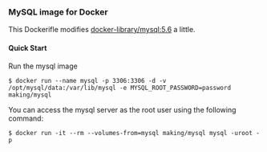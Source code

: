 ### MySQL image for Docker

This Dockerifle modifies [docker-library/mysql:5.6](https://github.com/docker-library/mysql/tree/master/5.6) a little.

#### Quick Start

Run the mysql image

```
$ docker run --name mysql -p 3306:3306 -d -v /opt/mysql/data:/var/lib/mysql -e MYSQL_ROOT_PASSWORD=password making/mysql
```

You can access the mysql server as the root user using the following command:

```
$ docker run -it --rm --volumes-from=mysql making/mysql mysql -uroot -p
```